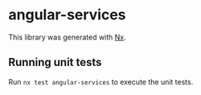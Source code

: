 # angular-services

This library was generated with [Nx](https://nx.dev).

## Running unit tests

Run `nx test angular-services` to execute the unit tests.
